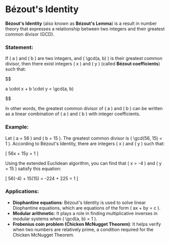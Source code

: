 # Bézout's Identity

**Bézout's Identity** (also known as **Bézout's Lemma**) is a result in number theory that expresses a relationship between two integers and their greatest common divisor (GCD).

### Statement:

If \( a \) and \( b \) are two integers, and \( \gcd(a, b) \) is their greatest common divisor, then there exist integers \( x \) and \( y \) (called **Bézout coefficients**) such that:

$$

a \cdot x + b \cdot y = \gcd(a, b)

$$

In other words, the greatest common divisor of \( a \) and \( b \) can be written as a linear combination of \( a \) and \( b \) with integer coefficients.

### Example:

Let \( a = 56 \) and \( b = 15 \). The greatest common divisor is \( \gcd(56, 15) = 1 \). According to Bézout's Identity, there are integers \( x \) and \( y \) such that:

\[
56x + 15y = 1
\]

Using the extended Euclidean algorithm, you can find that \( x = -4 \) and \( y = 15 \) satisfy this equation:

\[
56(-4) + 15(15) = -224 + 225 = 1
\]

### Applications:

- **Diophantine equations**: Bézout's Identity is used to solve linear Diophantine equations, which are equations of the form \( ax + by = c \).
- **Modular arithmetic**: It plays a role in finding multiplicative inverses in modular systems when \( \gcd(a, b) = 1 \).
- **Frobenius coin problem (Chicken McNugget Theorem)**: It helps verify when two numbers are relatively prime, a condition required for the Chicken McNugget Theorem.